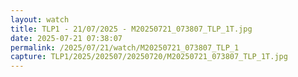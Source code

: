 ```yaml
---
layout: watch
title: TLP1 - 21/07/2025 - M20250721_073807_TLP_1T.jpg
date: 2025-07-21 07:38:07
permalink: /2025/07/21/watch/M20250721_073807_TLP_1
capture: TLP1/2025/202507/20250720/M20250721_073807_TLP_1T.jpg
---
```

